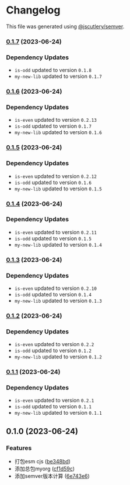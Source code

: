 # Changelog

This file was generated using [@jscutlery/semver](https://github.com/jscutlery/semver).

### [0.1.7](https://github.com/lijie33402/nx-demo/compare/myorg-0.1.6...myorg-0.1.7) (2023-06-24)

### Dependency Updates

* `is-odd` updated to version `0.1.8`
* `my-new-lib` updated to version `0.1.7`
### [0.1.6](https://github.com/lijie33402/nx-demo/compare/myorg-0.1.5...myorg-0.1.6) (2023-06-24)

### Dependency Updates

* `is-even` updated to version `0.2.13`
* `is-odd` updated to version `0.1.7`
* `my-new-lib` updated to version `0.1.6`
### [0.1.5](https://github.com/lijie33402/nx-demo/compare/myorg-0.1.4...myorg-0.1.5) (2023-06-24)

### Dependency Updates

* `is-even` updated to version `0.2.12`
* `is-odd` updated to version `0.1.6`
* `my-new-lib` updated to version `0.1.5`
### [0.1.4](https://github.com/lijie33402/nx-demo/compare/myorg-0.1.3...myorg-0.1.4) (2023-06-24)

### Dependency Updates

* `is-even` updated to version `0.2.11`
* `is-odd` updated to version `0.1.5`
* `my-new-lib` updated to version `0.1.4`
### [0.1.3](https://github.com/lijie33402/nx-demo/compare/myorg-0.1.2...myorg-0.1.3) (2023-06-24)

### Dependency Updates

* `is-even` updated to version `0.2.10`
* `is-odd` updated to version `0.1.4`
* `my-new-lib` updated to version `0.1.3`
### [0.1.2](https://github.com/lijie33402/nx-demo/compare/myorg-0.1.1...myorg-0.1.2) (2023-06-24)

### Dependency Updates

* `is-even` updated to version `0.2.2`
* `is-odd` updated to version `0.1.2`
* `my-new-lib` updated to version `0.1.2`
### [0.1.1](https://github.com/lijie33402/nx-demo/compare/myorg-0.1.0...myorg-0.1.1) (2023-06-24)

### Dependency Updates

* `is-even` updated to version `0.2.1`
* `is-odd` updated to version `0.1.1`
* `my-new-lib` updated to version `0.1.1`
## 0.1.0 (2023-06-24)


### Features

* 打包esm cjs ([be348bd](https://github.com/lijie33402/nx-demo/commit/be348bdb394500d2342ddec64f0bc1026255d20f))
* 添加总包myorg ([cf1d59c](https://github.com/lijie33402/nx-demo/commit/cf1d59c71194b79fbe0d6a804d69950f92ea77a8))
* 添加semver版本计算 ([6e743e6](https://github.com/lijie33402/nx-demo/commit/6e743e674dca4311d7afa48a2aeff6e98d382f2e))
